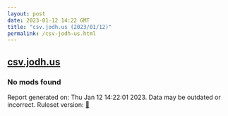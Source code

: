 ```yaml
---
layout: post
date: 2023-01-12 14:22 GMT
title: "csv.jodh.us (2023/01/12)"
permalink: /csv-jodh-us.html
---
```


## [csv.jodh.us](https://csv.jodh.us)

### No mods found

Report generated on: Thu Jan 12 14:22:01 2023. Data may be outdated or incorrect.
Ruleset version: [🧁](/version-cupcake)
